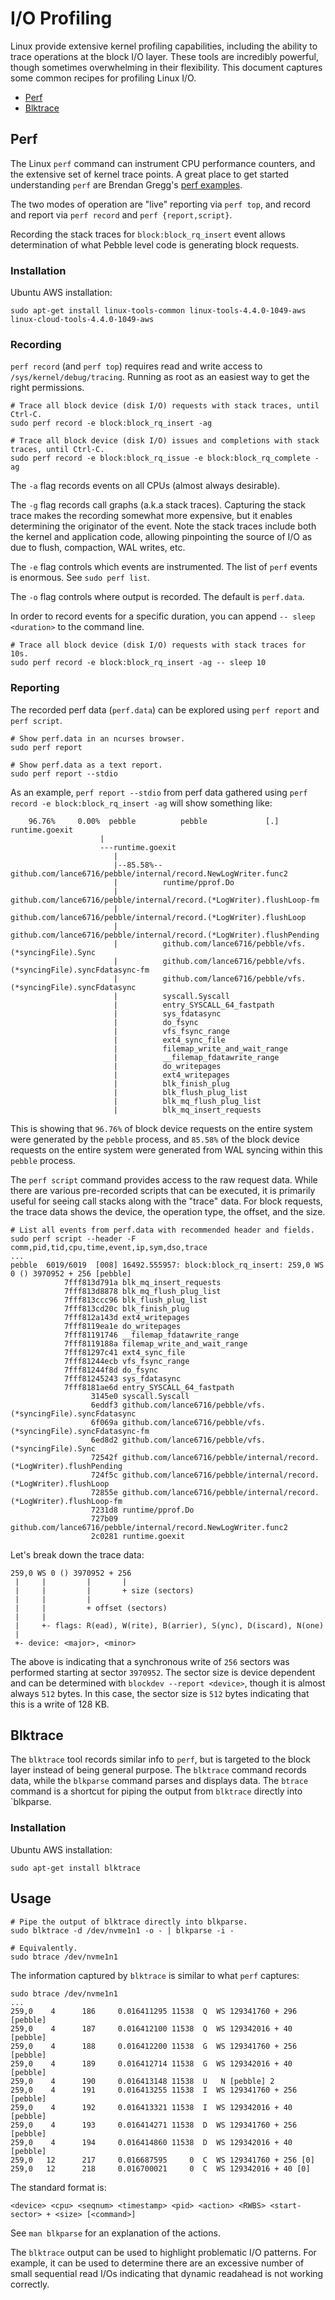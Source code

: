 # I/O Profiling

Linux provide extensive kernel profiling capabilities, including the
ability to trace operations at the block I/O layer. These tools are
incredibly powerful, though sometimes overwhelming in their
flexibility. This document captures some common recipes for profiling
Linux I/O.

* [Perf](#perf)
* [Blktrace](#blktrace)

## Perf

The Linux `perf` command can instrument CPU performance counters, and
the extensive set of kernel trace points. A great place to get started
understanding `perf` are Brendan Gregg's [perf
examples](http://www.brendangregg.com/perf.html).

The two modes of operation are "live" reporting via `perf top`, and
record and report via `perf record` and `perf
{report,script}`. 

Recording the stack traces for `block:block_rq_insert` event allows
determination of what Pebble level code is generating block requests.

### Installation

Ubuntu AWS installation:

```
sudo apt-get install linux-tools-common linux-tools-4.4.0-1049-aws linux-cloud-tools-4.4.0-1049-aws
```

### Recording

`perf record` (and `perf top`) requires read and write access to
`/sys/kernel/debug/tracing`. Running as root as an easiest way to get
the right permissions.

```
# Trace all block device (disk I/O) requests with stack traces, until Ctrl-C.
sudo perf record -e block:block_rq_insert -ag

# Trace all block device (disk I/O) issues and completions with stack traces, until Ctrl-C.
sudo perf record -e block:block_rq_issue -e block:block_rq_complete -ag
```

The `-a` flag records events on all CPUs (almost always desirable).

The `-g` flag records call graphs (a.k.a stack traces). Capturing the
stack trace makes the recording somewhat more expensive, but it
enables determining the originator of the event. Note the stack traces
include both the kernel and application code, allowing pinpointing the
source of I/O as due to flush, compaction, WAL writes, etc.

The `-e` flag controls which events are instrumented. The list of
`perf` events is enormous. See `sudo perf list`.

The `-o` flag controls where output is recorded. The default is
`perf.data`.

In order to record events for a specific duration, you can append `--
sleep <duration>` to the command line.

```
# Trace all block device (disk I/O) requests with stack traces for 10s.
sudo perf record -e block:block_rq_insert -ag -- sleep 10
```

### Reporting

The recorded perf data (`perf.data`) can be explored using `perf
report` and `perf script`.

```
# Show perf.data in an ncurses browser.
sudo perf report

# Show perf.data as a text report.
sudo perf report --stdio
```

As an example, `perf report --stdio` from perf data gathered using
`perf record -e block:block_rq_insert -ag` will show something like:

```
    96.76%     0.00%  pebble          pebble             [.] runtime.goexit
                    |
                    ---runtime.goexit
                       |
                       |--85.58%-- github.com/lance6716/pebble/internal/record.NewLogWriter.func2
                       |          runtime/pprof.Do
                       |          github.com/lance6716/pebble/internal/record.(*LogWriter).flushLoop-fm
                       |          github.com/lance6716/pebble/internal/record.(*LogWriter).flushLoop
                       |          github.com/lance6716/pebble/internal/record.(*LogWriter).flushPending
                       |          github.com/lance6716/pebble/vfs.(*syncingFile).Sync
                       |          github.com/lance6716/pebble/vfs.(*syncingFile).syncFdatasync-fm
                       |          github.com/lance6716/pebble/vfs.(*syncingFile).syncFdatasync
                       |          syscall.Syscall
                       |          entry_SYSCALL_64_fastpath
                       |          sys_fdatasync
                       |          do_fsync
                       |          vfs_fsync_range
                       |          ext4_sync_file
                       |          filemap_write_and_wait_range
                       |          __filemap_fdatawrite_range
                       |          do_writepages
                       |          ext4_writepages
                       |          blk_finish_plug
                       |          blk_flush_plug_list
                       |          blk_mq_flush_plug_list
                       |          blk_mq_insert_requests
```

This is showing that `96.76%` of block device requests on the entire
system were generated by the `pebble` process, and `85.58%` of the
block device requests on the entire system were generated from WAL
syncing within this `pebble` process.

The `perf script` command provides access to the raw request
data. While there are various pre-recorded scripts that can be
executed, it is primarily useful for seeing call stacks along with the
"trace" data. For block requests, the trace data shows the device, the
operation type, the offset, and the size.

```
# List all events from perf.data with recommended header and fields.
sudo perf script --header -F comm,pid,tid,cpu,time,event,ip,sym,dso,trace
...
pebble  6019/6019  [008] 16492.555957: block:block_rq_insert: 259,0 WS 0 () 3970952 + 256 [pebble]
            7fff813d791a blk_mq_insert_requests
            7fff813d8878 blk_mq_flush_plug_list
            7fff813ccc96 blk_flush_plug_list
            7fff813cd20c blk_finish_plug
            7fff812a143d ext4_writepages
            7fff8119ea1e do_writepages
            7fff81191746 __filemap_fdatawrite_range
            7fff8119188a filemap_write_and_wait_range
            7fff81297c41 ext4_sync_file
            7fff81244ecb vfs_fsync_range
            7fff81244f8d do_fsync
            7fff81245243 sys_fdatasync
            7fff8181ae6d entry_SYSCALL_64_fastpath
                  3145e0 syscall.Syscall
                  6eddf3 github.com/lance6716/pebble/vfs.(*syncingFile).syncFdatasync
                  6f069a github.com/lance6716/pebble/vfs.(*syncingFile).syncFdatasync-fm
                  6ed8d2 github.com/lance6716/pebble/vfs.(*syncingFile).Sync
                  72542f github.com/lance6716/pebble/internal/record.(*LogWriter).flushPending
                  724f5c github.com/lance6716/pebble/internal/record.(*LogWriter).flushLoop
                  72855e github.com/lance6716/pebble/internal/record.(*LogWriter).flushLoop-fm
                  7231d8 runtime/pprof.Do
                  727b09 github.com/lance6716/pebble/internal/record.NewLogWriter.func2
                  2c0281 runtime.goexit
```

Let's break down the trace data:

```
259,0 WS 0 () 3970952 + 256
 |     |         |       |
 |     |         |       + size (sectors)
 |     |         |
 |     |         + offset (sectors)
 |     |
 |     +- flags: R(ead), W(rite), B(arrier), S(ync), D(iscard), N(one)
 |
 +- device: <major>, <minor>
```

The above is indicating that a synchronous write of `256` sectors was
performed starting at sector `3970952`. The sector size is device
dependent and can be determined with `blockdev --report <device>`,
though it is almost always `512` bytes. In this case, the sector size
is `512` bytes indicating that this is a write of 128 KB.

## Blktrace

The `blktrace` tool records similar info to `perf`, but is targeted to
the block layer instead of being general purpose. The `blktrace`
command records data, while the `blkparse` command parses and displays
data. The `btrace` command is a shortcut for piping the output from
`blktrace` directly into `blkparse.

### Installation

Ubuntu AWS installation:

```
sudo apt-get install blktrace
```

## Usage

```
# Pipe the output of blktrace directly into blkparse.
sudo blktrace -d /dev/nvme1n1 -o - | blkparse -i -

# Equivalently.
sudo btrace /dev/nvme1n1
```

The information captured by `blktrace` is similar to what `perf` captures:

```
sudo btrace /dev/nvme1n1
...
259,0    4      186     0.016411295 11538  Q  WS 129341760 + 296 [pebble]
259,0    4      187     0.016412100 11538  Q  WS 129342016 + 40 [pebble]
259,0    4      188     0.016412200 11538  G  WS 129341760 + 256 [pebble]
259,0    4      189     0.016412714 11538  G  WS 129342016 + 40 [pebble]
259,0    4      190     0.016413148 11538  U   N [pebble] 2
259,0    4      191     0.016413255 11538  I  WS 129341760 + 256 [pebble]
259,0    4      192     0.016413321 11538  I  WS 129342016 + 40 [pebble]
259,0    4      193     0.016414271 11538  D  WS 129341760 + 256 [pebble]
259,0    4      194     0.016414860 11538  D  WS 129342016 + 40 [pebble]
259,0   12      217     0.016687595     0  C  WS 129341760 + 256 [0]
259,0   12      218     0.016700021     0  C  WS 129342016 + 40 [0]
```

The standard format is:

```
<device> <cpu> <seqnum> <timestamp> <pid> <action> <RWBS> <start-sector> + <size> [<command>]
```

See `man blkparse` for an explanation of the actions.

The `blktrace` output can be used to highlight problematic I/O
patterns. For example, it can be used to determine there are an
excessive number of small sequential read I/Os indicating that dynamic
readahead is not working correctly.
